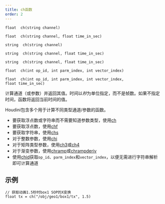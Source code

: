 ```yaml
---
title: ch函数
order: 2
---
```

`float  ch(string channel)`

`float  ch(string channel, float time_in_sec)`

`string  ch(string channel)`

`string  ch(string channel, float time_in_sec)`

`string  ch(string channel, float time_in_sec)`

`float  ch(int op_id, int parm_index, int vector_index)`

`float  ch(int op_id, int parm_index, int vector_index, float time_in_sec)`

计算通道（或参数）并返回其值。时间以*秒*为单位指定，而不是帧数。如果不指定时间，函数将返回当前时间的值。

Houdini包含多个用于计算不同类型通道/参数的函数。

- 要获取浮点数或字符串而不需要知道参数类型，使用[ch](ch.html "计算通道（或参数）并返回其值。")
- 要获取浮点数，使用[chf](chf.html "计算通道（或参数）并返回其值。")
- 要获取字符串，使用[chs](chs.html "计算通道（或参数）并返回其值。")
- 对于整数参数，使用[chi](chi.html "计算通道（或参数）并返回其值。")
- 对于矩阵类型参数，使用[ch3](ch3.html "计算通道（或参数）并返回其值。")或[ch4](ch4.html "计算通道（或参数）并返回其值。")
- 对于渐变参数，使用[chramp](chramp.html "计算渐变参数并返回其值。")或[chrampderiv](chrampderiv.html "计算渐变参数相对于位置的导数。")
- 使用[chid](chid.html "解析通道字符串（或参数）并返回op_id、parm_index和vector_index。")获取`op_id`、`parm_index`和`vector_index`，以便无需进行字符串解析即可计算通道

## 示例

```vex
// 获取动画1.5秒时box1 SOP的X变换
float tx = ch("/obj/geo1/box1/tx", 1.5)

```
